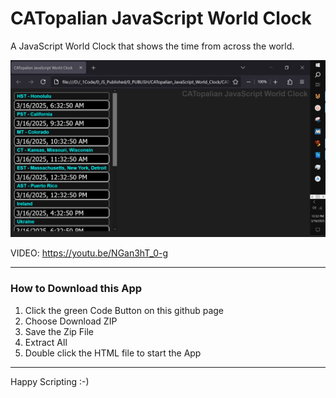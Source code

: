 # CATopalian JavaScript World Clock
A JavaScript World Clock that shows the time from across the world.

![screenshot_001](src/media/textures/screenshots/001.PNG)

VIDEO: https://youtu.be/NGan3hT_0-g

---

### How to Download this App
1. Click the green Code Button on this github page
2. Choose Download ZIP
3. Save the Zip File
4. Extract All
5. Double click the HTML file to start the App

---

Happy Scripting :-)
